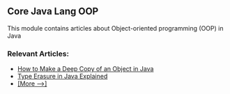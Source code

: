 ## Core Java Lang OOP

This module contains articles about Object-oriented programming (OOP) in Java

### Relevant Articles: 
- [How to Make a Deep Copy of an Object in Java](https://www.baeldung.com/java-deep-copy)
- [Type Erasure in Java Explained](https://www.baeldung.com/java-type-erasure)
- [[More -->]](/core-java-modules/core-java-lang-oop-2)
